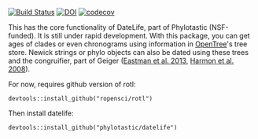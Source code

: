 [![Build Status](https://travis-ci.org/phylotastic/datelife.svg)](https://travis-ci.org/phylotastic/datelife) [![DOI](https://zenodo.org/badge/23036/phylotastic/datelife.svg)](https://zenodo.org/badge/latestdoi/23036/phylotastic/datelife) [![codecov](https://codecov.io/github/bomeara/datelife/branch/master/graph/badge.svg)](https://codecov.io/github/bomeara/datelife)

This has the core functionality of DateLife, part of Phylotastic (NSF-funded). It is still under rapid development. With this package, you can get ages of clades or even chronograms using information in [OpenTree](http://opentreeoflife.org)'s tree store. Newick strings or phylo objects can also be dated using these trees and the congruifier, part of Geiger ([Eastman et al. 2013](http://onlinelibrary.wiley.com/doi/10.1111/2041-210X.12051/abstract), [Harmon et al. 2008](http://bioinformatics.oxfordjournals.org/content/24/1/129.short)).

For now, requires github version of rotl:

`devtools::install_github("ropensci/rotl")`

Then install datelife:

`devtools::install_github("phylotastic/datelife")`

